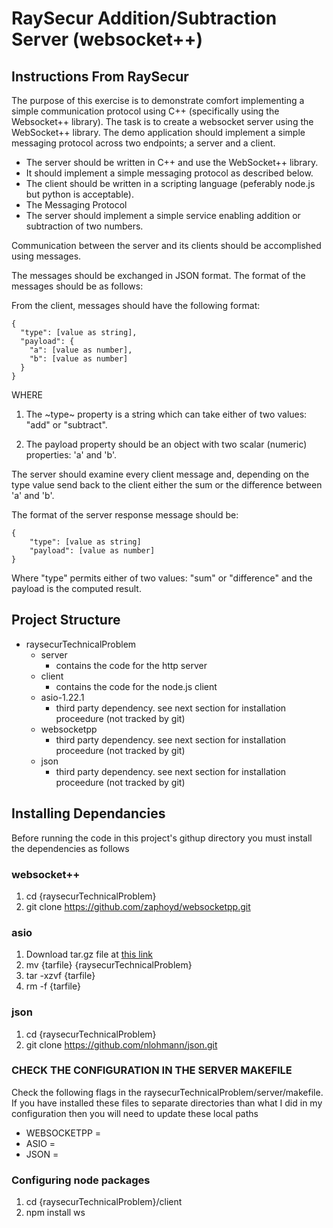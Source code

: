 # RaySecur Addition/Subtraction Server (websocket++)
## Instructions From RaySecur
The purpose of this exercise is to demonstrate comfort implementing a simple communication protocol using C++ (specifically using the Websocket++ library). The task is to create a websocket server using the WebSocket++ library. The demo application should implement a simple messaging protocol across two endpoints; a server and a client.

* The server should be written in C++ and use the WebSocket++ library.
* It should implement a simple messaging protocol as described below.
* The client should be written in a scripting language (peferably node.js but python is acceptable). 
* The Messaging Protocol
* The server should implement a simple service enabling addition or subtraction of two numbers.

Communication between the server and its clients should be accomplished using messages.

The messages should be exchanged in JSON format. The format of the messages should be as follows: 

From the client, messages should have the following format:
```
{
  "type": [value as string],
  "payload": {
    "a": [value as number],
    "b": [value as number]
  }
} 
```
WHERE
1. The ~type~ property is a string which can take either of two values: "add" or "subtract".

2. The payload property should be an object with two scalar (numeric) properties: 'a' and 'b'.

The server should examine every client message and, depending on the type value send back to the client either the sum or the difference between 'a' and 'b'. 

The format of the server response message should be:
```
{
    "type": [value as string]
    "payload": [value as number] 
}
```
Where "type" permits either of two values: "sum" or "difference" and the payload is the computed result.


## Project Structure
* raysecurTechnicalProblem
    * server
        * contains the code for the http server
    * client
        * contains the code for the node.js client
    * asio-1.22.1
        * third party dependency. see next section for installation proceedure (not tracked by git)
    * websocketpp
        * third party dependency. see next section for installation proceedure (not tracked by git)
    * json
        * third party dependency. see next section for installation proceedure (not tracked by git)


## Installing Dependancies
Before running the code in this project's githup directory you must install the dependencies as follows

### websocket++
1. cd {raysecurTechnicalProblem}
2. git clone https://github.com/zaphoyd/websocketpp.git

### asio
1. Download tar.gz file at [this link](https://sourceforge.net/projects/asio/files/asio/1.22.1%20%28Stable%29/)
2. mv {tarfile} {raysecurTechnicalProblem}
3. tar -xzvf {tarfile}
4. rm -f {tarfile}

### json
1. cd {raysecurTechnicalProblem}
2. git clone https://github.com/nlohmann/json.git

### CHECK THE CONFIGURATION IN THE SERVER MAKEFILE
Check the following flags in the raysecurTechnicalProblem/server/makefile. If you have installed these files to separate directories than what I did in my configuration then you will need to update these local paths
* WEBSOCKETPP =
* ASIO = 
* JSON = 

### Configuring node packages
1. cd {raysecurTechnicalProblem}/client
2. npm install ws